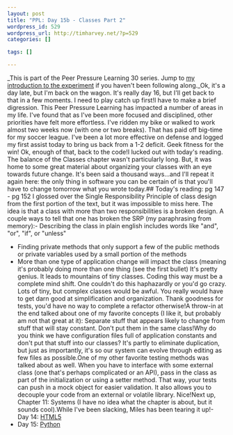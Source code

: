 ```yaml
--- 
layout: post
title: "PPL: Day 15b - Classes Part 2"
wordpress_id: 529
wordpress_url: http://timharvey.net/?p=529
categories: []

tags: []

---
```

_This is part of the Peer Pressure Learning 30 series. Jump to [my introduction to the experiment](http://timharvey.net/2010/06/11/peer-pressure-learning-experiment/) if you haven't been following along._Ok, it's a day late, but I'm back on the wagon. It's really day 16, but I'll get back to that in a few moments. I need to play catch up first!I have to make a brief digression. This Peer Pressure Learning has impacted a number of areas in my life. I've found that as I've been more focused and disciplined, other priorities have felt more effortless. I've ridden my bike or walked to work almost two weeks now (with one or two breaks). That has paid off big-time for my soccer league. I've been a lot more effective on defense and logged my first assist today to bring us back from a 1-2 deficit. Geek fitness for the win! Ok, enough of that, back to the code!I lucked out with today's reading. The balance of the Classes chapter wasn't particularly long. But, it was home to some great material about organizing your classes with an eye towards future change. It's been said a thousand ways...and I'll repeat it again here: the only thing in software you can be certain of is that you'll have to change tomorrow what you wrote today.## Today's reading: pg 147 - pg 152
I glossed over the Single Responsibility Principle of class design from the first portion of the text, but it was impossible to miss here. The idea is that a class with more than two responsibilities is a broken design. A couple ways to tell that one has broken the SRP (my paraphrasing from memory):- Describing the class in plain english includes words like "and", "or", "if", or "unless"
- Finding private methods that only support a few of the public methods or private variables used by a small portion of the methods
- More than one type of application change will impact the class (meaning it's probably doing more than one thing (see the first bullet)
It's pretty genius. It leads to mountains of tiny classes. Coding this way must be a complete mind shift. One couldn't do this haphazardly or you'd go crazy. Lots of tiny, but complex classes would be awful. You really would have to get darn good at simplification and organization. Thank goodness for tests, you'd have no way to complete a refactor otherwise!A throw-in at the end talked about one of my favorite concepts (I like it, but probably am not that great at it): Separate stuff that appears likely to change from stuff that will stay constant. Don't put them in the same class!Why do you think we have configuration files full of application constants and don't put that stuff into our classes? It's partly to eliminate duplication, but just as importantly, it's so our system can evolve through editing as few files as possible.One of my other favorite testing methods was talked about as well. When you have to interface with some external class (one that's perhaps complicated or an API), pass in the class as part of the initialization or using a setter method. That way, your tests can push in a mock object for easier validation. It also allows you to decouple your code from an external or volatile library. Nice!Next up, Chapter 11: Systems (I have no idea what the chapter is about, but it sounds cool).While I've been slacking, Miles has been tearing it up!- Day 14: [HTML5](http://mileszs.com/blog/2010/06/27/ppl30-day-14-html5.html)
- Day 15: [Python](http://mileszs.com/blog/2010/06/28/ppl30-day-15-python.html)
